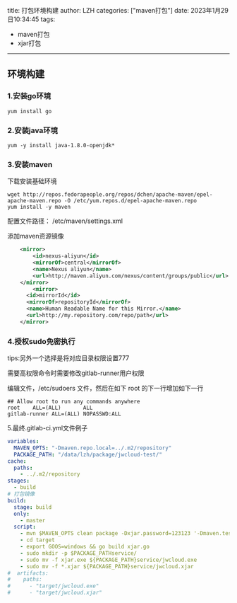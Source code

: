title: 打包环境构建
author: LZH
categories: ["maven打包"]
date: 2023年1月29日10:34:45
tags:

  - maven打包
  - xjar打包

---



## 环境构建

### 1.安装go环境

```shell
yum install go
```


### 2.安装java环境

```shell
yum -y install java-1.8.0-openjdk*
```

### 3.安装maven

下载安装基础环境

```shell
wget http://repos.fedorapeople.org/repos/dchen/apache-maven/epel-apache-maven.repo -O /etc/yum.repos.d/epel-apache-maven.repo
yum install -y maven
```

配置文件路径：
  /etc/maven/settings.xml

添加maven资源镜像

```xml
    <mirror>
        <id>nexus-aliyun</id>
        <mirrorOf>central</mirrorOf>
        <name>Nexus aliyun</name>
        <url>http://maven.aliyun.com/nexus/content/groups/public</url>
    </mirror>
        <mirror>
      <id>mirrorId</id>
      <mirrorOf>repositoryId</mirrorOf>
      <name>Human Readable Name for this Mirror.</name>
      <url>http://my.repository.com/repo/path</url>
    </mirror>
```

### 4.授权sudo免密执行

tips:另外一个选择是将对应目录权限设置777

需要高权限命令时需要修改gitlab-runner用户权限

编辑文件，/etc/sudoers 文件，然后在如下 root 的下一行增加如下一行

```shell
## Allow root to run any commands anywhere
root    ALL=(ALL)       ALL
gitlab-runner ALL=(ALL) NOPASSWD:ALL
```

5.最终.gitlab-ci.yml文件例子

```yml
variables:
  MAVEN_OPTS: "-Dmaven.repo.local=../.m2/repository"
  PACKAGE_PATH: "/data/lzh/package/jwcloud-test/"
cache:
  paths:
    - ../.m2/repository
stages:
  - build
# 打包镜像
build:
  stage: build
  only:
    - master
  script:
    - mvn $MAVEN_OPTS clean package -Dxjar.password=123123 '-Dmaven.test.skip=true'
    - cd target
    - export GOOS=windows && go build xjar.go
    - sudo mkdir -p $PACKAGE_PATHservice/
    - sudo mv -f xjar.exe ${PACKAGE_PATH}service/jwcloud.exe
    - sudo mv -f *.xjar ${PACKAGE_PATH}service/jwcloud.xjar
#  artifacts:
#    paths:
#      - "target/jwcloud.exe"
#      - "target/jwcloud.xjar"
```


